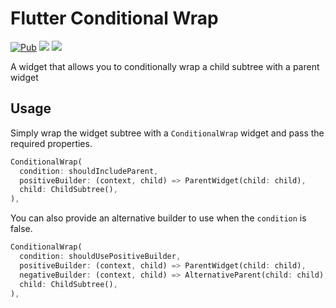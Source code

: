 # Flutter Conditional Wrap

[![Pub](https://img.shields.io/pub/v/conditional_wrap.svg?style=popout)](https://pub.dartlang.org/packages/conditional_wrap)
[![](https://img.shields.io/badge/github-rasitayaz-red)](https://github.com/rasitayaz)
[![](https://img.shields.io/badge/buy&nbsp;me&nbsp;a&nbsp;coffee-donate-blue)](https://www.buymeacoffee.com/RasitAyaz)

A widget that allows you to conditionally wrap a child subtree with a parent widget

## Usage

Simply wrap the widget subtree with a `ConditionalWrap` widget and pass the required properties.

```dart
ConditionalWrap(
  condition: shouldIncludeParent,
  positiveBuilder: (context, child) => ParentWidget(child: child),
  child: ChildSubtree(),
),
```

You can also provide an alternative builder to use when the `condition` is false.

```dart
ConditionalWrap(
  condition: shouldUsePositiveBuilder,
  positiveBuilder: (context, child) => ParentWidget(child: child),
  negativeBuilder: (context, child) => AlternativeParent(child: child),
  child: ChildSubtree(),
),
```

